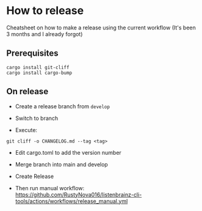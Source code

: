 # How to release

Cheatsheet on how to make a release using the current workflow (It's been 3 months and I already forgot)

## Prerequisites

```
cargo install git-cliff
cargo install cargo-bump
```

## On release

- Create a release branch from `develop`

- Switch to branch

- Execute: 
```
git cliff -o CHANGELOG.md --tag <tag>
```

- Edit cargo.toml to add the version number

- Merge branch into main and develop

- Create Release

- Then run manual workflow:
https://github.com/RustyNova016/listenbrainz-cli-tools/actions/workflows/release_manual.yml
